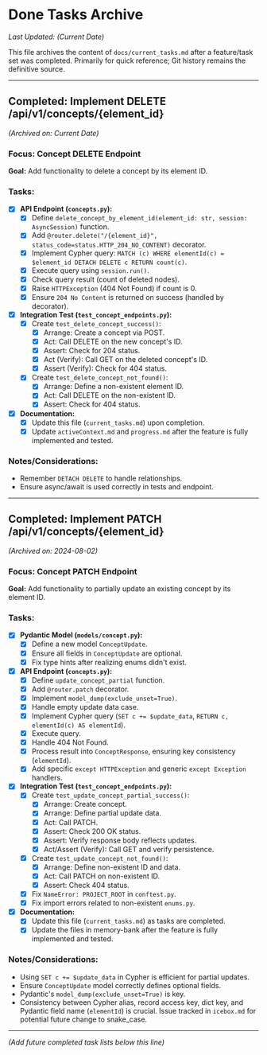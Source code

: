 # Done Tasks Archive

*Last Updated: (Current Date)*

This file archives the content of `docs/current_tasks.md` after a feature/task set was completed. Primarily for quick reference; Git history remains the definitive source.

---

## Completed: Implement DELETE /api/v1/concepts/{element_id}

*(Archived on: Current Date)*

### Focus: Concept DELETE Endpoint

**Goal:** Add functionality to delete a concept by its element ID.

### Tasks:

-   [x] **API Endpoint (`concepts.py`):**
    -   [x] Define `delete_concept_by_element_id(element_id: str, session: AsyncSession)` function.
    -   [x] Add `@router.delete("/{element_id}", status_code=status.HTTP_204_NO_CONTENT)` decorator.
    -   [x] Implement Cypher query: `MATCH (c) WHERE elementId(c) = $element_id DETACH DELETE c RETURN count(c)`.
    -   [x] Execute query using `session.run()`.
    -   [x] Check query result (count of deleted nodes).
    -   [x] Raise `HTTPException` (404 Not Found) if count is 0.
    -   [x] Ensure `204 No Content` is returned on success (handled by decorator).
-   [x] **Integration Test (`test_concept_endpoints.py`):**
    -   [x] Create `test_delete_concept_success()`:
        -   [x] Arrange: Create a concept via POST.
        -   [x] Act: Call DELETE on the new concept's ID.
        -   [x] Assert: Check for 204 status.
        -   [x] Act (Verify): Call GET on the deleted concept's ID.
        -   [x] Assert (Verify): Check for 404 status.
    -   [x] Create `test_delete_concept_not_found()`:
        -   [x] Arrange: Define a non-existent element ID.
        -   [x] Act: Call DELETE on the non-existent ID.
        -   [x] Assert: Check for 404 status.
-   [x] **Documentation:**
    -   [x] Update this file (`current_tasks.md`) upon completion.
    -   [x] Update `activeContext.md` and `progress.md` after the feature is fully implemented and tested.

### Notes/Considerations:
- Remember `DETACH DELETE` to handle relationships.
- Ensure async/await is used correctly in tests and endpoint.

---

## Completed: Implement PATCH /api/v1/concepts/{element_id}

*(Archived on: 2024-08-02)*

### Focus: Concept PATCH Endpoint

**Goal:** Add functionality to partially update an existing concept by its element ID.

### Tasks:

-   [x] **Pydantic Model (`models/concept.py`):**
    -   [x] Define a new model `ConceptUpdate`.
    -   [x] Ensure all fields in `ConceptUpdate` are optional.
    -   [x] Fix type hints after realizing enums didn't exist.
-   [x] **API Endpoint (`concepts.py`):**
    -   [x] Define `update_concept_partial` function.
    -   [x] Add `@router.patch` decorator.
    -   [x] Implement `model_dump(exclude_unset=True)`.
    -   [x] Handle empty update data case.
    -   [x] Implement Cypher query (`SET c += $update_data`, `RETURN c, elementId(c) AS elementId`).
    -   [x] Execute query.
    -   [x] Handle 404 Not Found.
    -   [x] Process result into `ConceptResponse`, ensuring key consistency (`elementId`).
    -   [x] Add specific `except HTTPException` and generic `except Exception` handlers.
-   [x] **Integration Test (`test_concept_endpoints.py`):**
    -   [x] Create `test_update_concept_partial_success()`:
        -   [x] Arrange: Create concept.
        -   [x] Arrange: Define partial update data.
        -   [x] Act: Call PATCH.
        -   [x] Assert: Check 200 OK status.
        -   [x] Assert: Verify response body reflects updates.
        -   [x] Act/Assert (Verify): Call GET and verify persistence.
    -   [x] Create `test_update_concept_not_found()`:
        -   [x] Arrange: Define non-existent ID and data.
        -   [x] Act: Call PATCH on non-existent ID.
        -   [x] Assert: Check 404 status.
    -   [x] Fix `NameError: PROJECT_ROOT` in `conftest.py`.
    -   [x] Fix import errors related to non-existent `enums.py`.
-   [x] **Documentation:**
    -   [x] Update this file (`current_tasks.md`) as tasks are completed.
    -   [x] Update the files in memory-bank after the feature is fully implemented and tested.

### Notes/Considerations:
- Using `SET c += $update_data` in Cypher is efficient for partial updates.
- Ensure `ConceptUpdate` model correctly defines optional fields.
- Pydantic's `model_dump(exclude_unset=True)` is key.
- Consistency between Cypher alias, record access key, dict key, and Pydantic field name (`elementId`) is crucial. Issue tracked in `icebox.md` for potential future change to snake_case.

---
*(Add future completed task lists below this line)* 